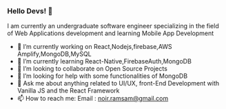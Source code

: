 ### Hello Devs! 👋

<!--
**syedrameezahmed18/syedrameezahmed18** is a ✨ _special_ ✨ repository because its `README.md` (this file) appears on your GitHub profile.-->

I am currently an undergraduate software engineer specializing in the field of Web Applications development and learning Mobile App Development

- 🔭 I’m currently working on React,Nodejs,firebase,AWS Amplify,MongoDB,MySQL
- 🌱 I’m currently learning React-Native,FirebaseAuth,MongoDB
- 👯 I’m looking to collaborate on Open Source Projects
- 🤔 I’m looking for help with some functionalities of MongoDB
- 💬 Ask me about anything related to UI/UX, front-End Development with Vanilla JS and the React Framework
- 📫 How to reach me: Email : noir.ramsam@gmail.com 

